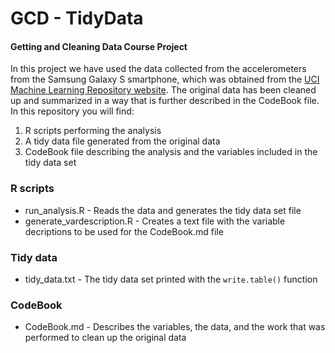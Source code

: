 [1]: http://archive.ics.uci.edu/ml/datasets/Human+Activity+Recognition+Using+Smartphones

# GCD - TidyData

#### Getting and Cleaning Data Course Project  
In this project we have used the data collected from the accelerometers from the Samsung Galaxy S smartphone, which was obtained from the [UCI Machine Learning Repository website][1]. The original data has been cleaned up and summarized in a way that is further described in the CodeBook file. In this repository you will find:  
1. R scripts performing the analysis  
2. A tidy data file generated from the original data  
3. CodeBook file describing the analysis and the variables included in the tidy data set  


### R scripts
* run_analysis.R - Reads the data and generates the tidy data set file
* generate_vardescription.R - Creates a text file with the variable decriptions to be used for the CodeBook.md file

### Tidy data
* tidy_data.txt - The tidy data set printed with the `write.table()` function

### CodeBook
* CodeBook.md - Describes the variables, the data, and the work that was performed to clean up the original data

